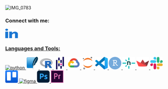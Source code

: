 ![IMG_0783](https://github.com/dillondiatlo/dillondiatlo/assets/157066802/bc5f8ac1-e3d4-4c47-add9-1ac422139c09)

<h3 align="left">Connect with me:</h3>
<p align="left">
<a href="https://www.linkedin.com/in/dillondiatlo/" rel="nofollow"><img align="center" src="https://raw.githubusercontent.com/teamedwardforever/Readme-Generator/71f25dd8b98329b168142a6b782a107b75eab178/svg/Social/linked-in-alt.svg" alt="ds-dillon/" height="30" width="40" style="max-width: 100%;">
</p>

<h3 align="left">Languages and Tools:</h3>
<p align="left"> 
  <a href="https://www.python.org/" target="_blank"> 
    <img src="https://www.vectorlogo.zone/logos/python/python-icon.svg" alt="python" width="40" height="40"/>
  </a>
    <a href="https://www.github.com/" target="_blank"> 
    <img src="https://github.com/devicons/devicon/blob/master/icons/sqlite/sqlite-original.svg" alt="sqlite" width="40" height="40"/> 
  </a>
    <a href="https://www.github.com/" target="_blank"> 
    <img src="https://github.com/devicons/devicon/blob/master/icons/r/r-original.svg" alt="R" width="40" height="40"/> 
   </a>
    <a href="https://www.github.com/" target="_blank"> 
    <img src="https://github.com/devicons/devicon/blob/master/icons/pandas/pandas-original.svg" alt="pandas" width="40" height="40"/> 
  </a> 
    <a href="https://www.github.com/" target="_blank"> 
    <img src="https://github.com/devicons/devicon/blob/master/icons/googlecloud/googlecloud-original.svg" alt="googlecloud" width="40" height="40"/>
  </a>
    <a href="https://www.github.com/" target="_blank"> 
    <img src="https://github.com/devicons/devicon/blob/master/icons/jupyter/jupyter-original.svg" alt="jupyter" width="40" height="40"/> 
  </a>
    <a href="https://www.github.com/" target="_blank"> 
    <img src="https://github.com/devicons/devicon/blob/master/icons/vscode/vscode-original.svg" alt="vscode" width="40" height="40"/> 
  </a>
    <a href="https://www.github.com/" target="_blank"> 
    <img src="https://github.com/devicons/devicon/blob/master/icons/rstudio/rstudio-original.svg" alt="Rstudio" width="40" height="40"/> 
  </a>
    <a href="https://www.github.com/" target="_blank"> 
    <img src="https://github.com/devicons/devicon/blob/master/icons/netlify/netlify-original.svg" alt="netlify" width="40" height="40"/> 
  </a>
    <a href="https://www.github.com/" target="_blank"> 
    <img src="https://github.com/devicons/devicon/blob/master/icons/streamlit/streamlit-original.svg" alt="streamlit" width="40" height="40"/> 
  </a>
    <a href="https://www.github.com/" target="_blank"> 
    <img src="https://github.com/devicons/devicon/blob/master/icons/slack/slack-original.svg" alt="slack" width="40" height="40"/> 
  </a> 
    <a href="https://www.github.com/" target="_blank">
    <img src="https://github.com/devicons/devicon/blob/master/icons/trello/trello-original.svg " alt="trello" width="40" height="40"/> 
  </a> 
    <a href="https://www.figma.com/" target="_blank"> 
    <img src="https://www.vectorlogo.zone/logos/figma/figma-icon.svg" alt="figma" width="40" height="40"/> 
  </a>
   <a href="https://www.github.com/" target="_blank"> 
    <img src="https://github.com/devicons/devicon/blob/master/icons/photoshop/photoshop-original.svg" alt="photoshop" width="40" height="40"/> 
  </a> 
   <a href="https://www.github.com/" target="_blank"> 
    <img src="https://github.com/devicons/devicon/blob/master/icons/premierepro/premierepro-original.svg" alt="premier" width="40" height="40"/> 
  </a> 
</p>

<!--
**dillondiatlo/dillondiatlo** is a ✨ _special_ ✨ repository because its `README.md` (this file) appears on your GitHub profile.

Here are some ideas to get you started:

- 🔭 I’m currently working on ...
- 🌱 I’m currently learning ...
- 👯 I’m looking to collaborate on ...
- 🤔 I’m looking for help with ...
- 💬 Ask me about ...
- 📫 How to reach me: ...
- 😄 Pronouns: ...
- ⚡ Fun fact: ...
-->
